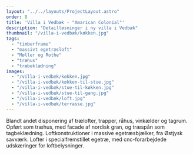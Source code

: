 ```yaml
---
layout: "../../layouts/ProjectLayout.astro"
order: 8
title: 'Villa i Vedbæk - "Amarican Colonial"'
description: "Detailløsninger i ny villa i Vedbæk"
thumbnail: "/villa-i-vedbæk/køkken.jpg"
tags:
  - "timberframe"
  - "massivt egetræsloft"
  - "Møller og Rothe"
  - "træhus"
  - "træbeklædning"
images:
  - "/villa-i-vedbæk/køkken.jpg"
  - "/villa-i-vedbæk/køkken-til-stue.jpg"
  - "/villa-i-vedbæk/stue-til-køkken.jpg"
  - "/villa-i-vedbæk/stue-til-gang.jpg"
  - "/villa-i-vedbæk/loft.jpg"
  - "/villa-i-vedbæk/terrasse.jpg"
---
```


Blandt andet disponering af trælofter, trapper, råhus, vinkælder og tagrum. Opført som træhus, med facade af nordisk gran, og træspån som tagbeklædning. Loftkonstruktioner i massive egetræsbjælker, fra Østjysk savværk. Lofter i specialfremstillet egetræ, med cnc-forarbejdede udskæringer for loftbelysninger.
